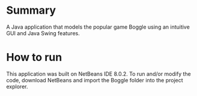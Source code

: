 # Summary
A Java application that models the popular game Boggle using an intuitive GUI and Java Swing features.

# How to run
This application was built on NetBeans IDE 8.0.2. To run and/or modify the code, download NetBeans and import the Boggle folder into the project explorer.
